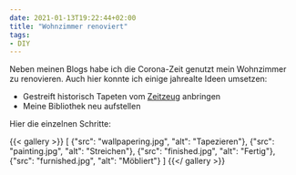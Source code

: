 ```yaml
---
date: 2021-01-13T19:22:44+02:00
title: "Wohnzimmer renoviert"
tags:
- DIY
---
```


Neben meinen Blogs habe ich die Corona-Zeit genutzt mein Wohnzimmer zu renovieren. Auch hier konnte ich einige jahrealte Ideen umsetzen:
* Gestreift historisch Tapeten vom [Zeitzeug](http://zeitzeug.de/) anbringen
* Meine Bibliothek neu aufstellen

Hier die einzelnen Schritte:

{{< gallery >}}
[
  {"src": "wallpapering.jpg", "alt": "Tapezieren"},
  {"src": "painting.jpg", "alt": "Streichen"},
  {"src": "finished.jpg", "alt": "Fertig"},
  {"src": "furnished.jpg", "alt": "Möbliert"}
]
{{</ gallery >}}
